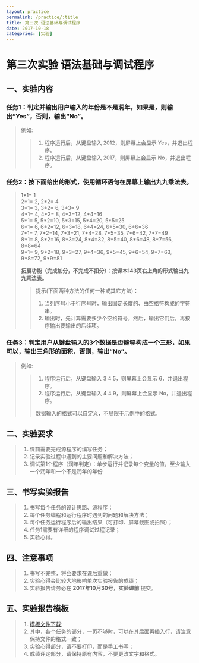 ```yaml
---
layout: practice
permalink: /practice/:title
title: 第三次 语法基础与调试程序
date: 2017-10-18
categories: [实验]
---
```


# 第三次实验  语法基础与调试程序

## 一、实验内容
### 任务1：判定并输出用户输入的年份是不是润年，如果是，则输出“Yes”，否则，输出“No”。  
> 例如:
>>1. 程序运行后，从键盘输入 2012，则屏幕上会显示 Yes，并退出程序。
>>1. 程序运行后，从键盘输入 2017，则屏幕上会显示 No，并退出程序。

### 任务2：按下面给出的形式，使用循环语句在屏幕上输出九九乘法表。
>1\*1= 1    
>2\*1= 2, 2\*2= 4    
>3\*1= 3, 3\*2= 6, 3\*3= 9    
>4\*1= 4, 4\*2= 8, 4\*3=12, 4\*4=16    
>5\*1= 5, 5\*2=10, 5\*3=15, 5\*4=20, 5\*5=25    
>6\*1= 6, 6\*2=12, 6\*3=18, 6\*4=24, 6\*5=30, 6\*6=36    
>7\*1= 7, 7\*2=14, 7\*3=21, 7\*4=28, 7\*5=35, 7\*6=42, 7\*7=49    
>8\*1= 8, 8\*2=16, 8\*3=24, 8\*4=32, 8\*5=40, 8\*6=48, 8\*7=56, 8\*8=64    
>9\*1= 9, 9\*2=18, 9\*3=27, 9\*4=36, 9\*5=45, 9\*6=54, 9\*7=63, 9\*8=72, 9\*9=81
>    
> __拓展功能（完成加分，不完成不扣分）：按课本143页右上角的形式输出九九乘法表。__    
>>提示(下面两种方法的任何一种或其它方法)：    
>> 1. 当列序号小于行序号时，输出固定长度的、由空格符构成的字符串。
>> 1. 输出时，先计算需要多少个空格符号，然后，输出它们后，再按序输出要输出的后续项。

### 任务3：判定用户从键盘输入的3个数据是否能够构成一个三形，如果可以，输出三角形的面积，否则，输出“No”。
> 例如:
>>1. 程序运行后，从键盘输入 3 4 5，则屏幕上会显示 6，并退出程序。
>>1. 程序运行后，从键盘输入 4 4 9，则屏幕上会显示 No，并退出程序。
>>    
>>数据输入的格式可以自定义，不局限于示例中的格式。    


## 二、实验要求
> 1. 课前需要完成源程序的编写任务；
> 1. 记录实验过程中遇到的主要问题和解决方法；       
> 1. 调试第1个程序（润年判定）：单步运行并记录每个变量的值，至少输入一个润年和一个不是润年的年份

## 三、书写实验报告
> 1. 书写每个任务的设计思路、源程序；
> 1. 每个任务编程和运行程序时遇到的问题和解决方法；
> 1. 每个任务运行程序后的输出结果（可打印、屏幕截图或拍照）；
> 1. 任务1需要有详细的程序调试过程记录；
> 1. 实验心得。

## 四、注意事项
> 1. 书写不完整，将会要求在课后重做；
> 1. 实验心得会比较大地影响单次实验报告的成绩；
> 1. 实验报告请务必在 __2017年10月30号，实验课前__ 提交。

## 五、实验报告模板
> 1. [模板文件下载](../assets/files/实验报告模板.docx);
> 1. 其中，各个任务的部分，一页不够时，可以在其后面再插入行，请注意保持文件的格式一致；
> 1. 实验心得部分，请不要打印，而是手工书写；
> 1. 成绩评定部分，请保持原有内容，不要更改文字和格式。
